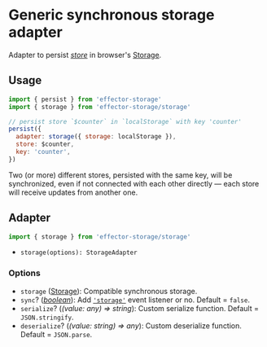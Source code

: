 # Generic synchronous storage adapter

Adapter to persist [_store_] in browser's [Storage].

## Usage

```javascript
import { persist } from 'effector-storage'
import { storage } from 'effector-storage/storage'

// persist store `$counter` in `localStorage` with key 'counter'
persist({
  adapter: storage({ storage: localStorage }),
  store: $counter,
  key: 'counter',
})
```

Two (or more) different stores, persisted with the same key, will be synchronized, even if not connected with each other directly — each store will receive updates from another one.

## Adapter

```javascript
import { storage } from 'effector-storage/storage'
```

- `storage(options): StorageAdapter`

### Options

- `storage` ([Storage]): Compatible synchronous storage.
- `sync`? ([_boolean_]): Add [`'storage'`] event listener or no. Default = `false`.
- `serialize`? (_(value: any) => string_): Custom serialize function. Default = `JSON.stringify`.
- `deserialize`? (_(value: string) => any_): Custom deserialize function. Default = `JSON.parse`.

[storage]: https://developer.mozilla.org/en-US/docs/Web/API/Storage
[`'storage'`]: https://developer.mozilla.org/en-US/docs/Web/API/StorageEvent
[_store_]: https://effector.dev/docs/api/effector/store
[_boolean_]: https://developer.mozilla.org/en-US/docs/Glossary/Boolean
